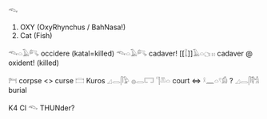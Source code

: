 𓆞  
1. OXY (OxyRhynchus / BahNasa!)  
2. Cat (Fish)

𓆞𓏏𓄿𓀐 occidere (katal=killed)
𓆞𓏏𓄿𓀐 cadaver!
[[𓆼]]𓄿𓏏𓐎𓏥  cadaver @ oxident! (killed)

𓁀 corpse <> curse 
𓊭 Kuros 
𓈎𓂋𓋴𓅱 𓐍𓂋𓉐 𓊹𓌨𓏏 court ⇔ 𓍲𓈖𓏏𓍢𓀁 ? 
𓈎𓂋𓋴𓌟𓀜 burial 

K4 Cl  𓆞 THUNder?  